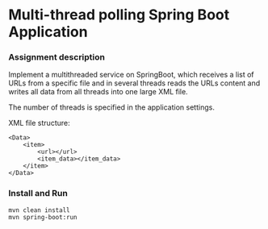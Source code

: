# Multi-thread polling Spring Boot Application

### Assignment description

Implement a multithreaded service on SpringBoot, which receives a list of URLs from a specific file and in several threads reads the URLs content and writes all data from all threads into one large XML file.

The number of threads is specified in the application settings.

XML file structure:

    <Data>
        <item>
            <url></url>
            <item_data></item_data>
        </item>
    </Data>

### Install and Run
    mvn clean install
    mvn spring-boot:run

